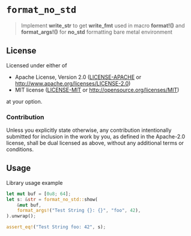 # `format_no_std`

> Implement **write_str** to get **write_fmt** used in macro **format!()** and
> **format_args!()** for **no_std** formatting bare metal environment

## License

Licensed under either of

- Apache License, Version 2.0 ([LICENSE-APACHE](LICENSE-APACHE) or
  http://www.apache.org/licenses/LICENSE-2.0)
- MIT license ([LICENSE-MIT](LICENSE-MIT) or http://opensource.org/licenses/MIT)

at your option.

### Contribution

Unless you explicitly state otherwise, any contribution intentionally submitted
for inclusion in the work by you, as defined in the Apache-2.0 license, shall be
dual licensed as above, without any additional terms or conditions.

## Usage

Library usage example

```rust
let mut buf = [0u8; 64];
let s: &str = format_no_std::show(
    &mut buf,
    format_args!("Test String {}: {}", "foo", 42),
).unwrap();

assert_eq!("Test String foo: 42", s);
```
